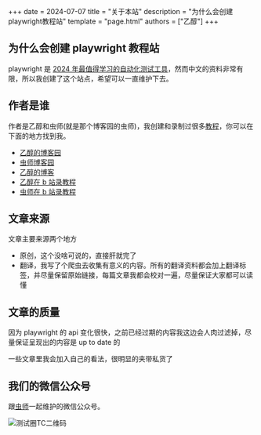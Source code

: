 +++
date = 2024-07-07
title = "关于本站"
description = "为什么会创建playwright教程站"
template = "page.html"
authors = ["乙醇"]
+++

## 为什么会创建 playwright 教程站

playwright 是 [2024 年最值得学习的自动化测试工具](https://www.itest.info/posts/best-ui-automation-tool-you-can-learn-in-2024)，然而中文的资料非常有限，所以我创建了这个站点，希望可以一直维护下去。

## 作者是谁

作者是乙醇和虫师(就是那个博客园的虫师)，我创建和录制过很多[教程](https://www.bilibili.com/video/BV1ZK4y1x7XK/)，你可以在下面的地方找到我。

- [乙醇的博客园](https://www.cnblogs.com/nbkhic)
- [虫师博客园](https://www.cnblogs.com/fnng)
- [乙醇的博客](https://zh.ethanhan.cc/)
- [乙醇在 b 站录教程](https://zh.ethanhan.cc/)
- [虫师在 b 站录教程](https://space.bilibili.com/524416851)

## 文章来源

文章主要来源两个地方

- 原创，这个没啥可说的，直接肝就完了
- 翻译，我写了个爬虫去收集有意义的内容。所有的翻译资料都会加上翻译标签，并尽量保留原始链接，每篇文章我都会校对一遍，尽量保证大家都可以读懂

## 文章的质量

因为 playwright 的 api 变化很快，之前已经过期的内容我这边会人肉过滤掉，尽量保证呈现出的内容是 up to date 的

一些文章里我会加入自己的看法，很明显的夹带私货了

## 我们的微信公众号

跟[虫师](https://www.cnblogs.com/fnng)一起维护的微信公众号。

![测试圈TC二维码](/img/qrcode.jpg)
